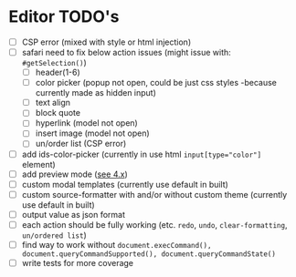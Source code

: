 # Editor TODO's

- [ ] CSP error (mixed with style or html injection)
- [ ] safari need to fix below action issues (might issue with: `#getSelection()`)
    - [ ] header(1-6)
    - [ ] color picker (popup not open, could be just css styles -because currently made as hidden input)
    - [ ] text align
    - [ ] block quote
    - [ ] hyperlink (model not open)
    - [ ] insert image (model not open)
    - [ ] un/order list (CSP error)
- [ ] add ids-color-picker (currently in use html `input[type="color"]` element)
- [ ] add preview mode ([see 4.x](https://main-enterprise.demo.design.infor.com/components/editor/example-preview.html))
- [ ] custom modal templates (currently use default in built)
- [ ] custom source-formatter with and/or without custom theme (currently use default in built)
- [ ] output value as json format
- [ ] each action should be fully working (etc. `redo`, `undo`, `clear-formatting`, `un/ordered list`)
- [ ] find way to work without `document.execCommand(), document.queryCommandSupported(), document.queryCommandState()`
- [ ] write tests for more coverage

